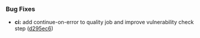 ### Bug Fixes

* **ci:** add continue-on-error to quality job and improve vulnerability check step ([d295ec6](https://github.com/xraph/forge/commit/d295ec661282de39524dd9e9e1369acb48f60a9a))
